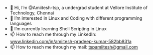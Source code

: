 - 👋 Hi, I’m @Amiitesh-tsp, a undergrad student at Vellore Institute of Technology, Chennai
- 👀 I’m interested in Linux and Coding with different programming languages
- 🌱 I’m currently learning Shell Scripting in Linux
- 📫 How to reach me through my LinkedIn: www.linkedin.com/in/amiitesh-pradeep-kumar-582bb831a
- 📫 How to reach me through my mail: tspamiitesh@gmail.com

<!---
Amiitesh-tsp/Amiitesh-tsp is a ✨ special ✨ repository because its `README.md` (this file) appears on your GitHub profile.
You can click the Preview link to take a look at your changes.
--->
